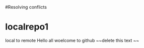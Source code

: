 #Resolving conflicts
# localrepo1
local to remote
Hello all 
woelcome to github 
~~delete this text ~~

